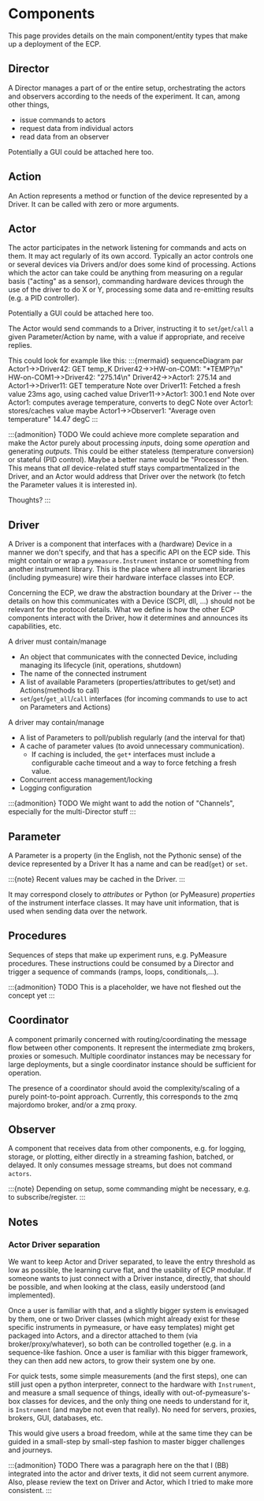# Components

This page provides details on the main component/entity types that make up a deployment of the ECP.

## Director
A Director manages a part of or the entire setup, orchestrating the actors and observers according to the needs of the experiment.
It can, among other things, 
* issue commands to actors
* request data from individual actors
* read data from an observer

Potentially a GUI could be attached here too.

## Action
An Action represents a method or function of the device represented by a Driver.
It can be called with zero or more arguments.

## Actor
The actor participates in the network listening for commands and acts on them. 
It may act regularly of its own accord.
Typically an actor controls one or several devices via Drivers and/or does some kind of processing.
Actions which the actor can take could be anything from measuring on a regular basis ("acting" as a sensor), commanding hardware devices through the use of the driver to do X or Y, processing some data and re-emitting results (e.g. a PID controller).

Potentially a GUI could be attached here too.

The Actor would send commands to a Driver, instructing it to `set`/`get`/`call` a given Parameter/Action by name, with a value if appropriate, and receive replies.

This could look for example like this:
:::{mermaid}
sequenceDiagram
    par
        Actor1->>Driver42: GET temp_K
        Driver42->>HW-on-COM1: "*TEMP?\n"
        HW-on-COM1->>Driver42: "275.14\n"
        Driver42->>Actor1: 275.14
    and
        Actor1->>Driver11: GET temperature
        Note over Driver11: Fetched a fresh value 23ms ago, using cached value
        Driver11->>Actor1: 300.1
    end
    Note over Actor1: computes average temperature, converts to degC
    Note over Actor1: stores/caches value maybe
    Actor1->>Observer1: "Average oven temperature" 14.47 degC
:::

:::{admonition} TODO
We could achieve more complete separation and make the Actor purely about processing _inputs_, doing some _operation_ and generating _outputs_.
This could be either stateless (temperature conversion) or stateful (PID control).
Maybe a better name would be "Processor" then.
This means that _all_ device-related stuff stays compartmentalized in the Driver, and an Actor would address that Driver over the network (to fetch the Parameter values it is interested in).

Thoughts?
:::

## Driver
A Driver is a component that interfaces with a (hardware) Device in a manner we don't specify, and that has a specific API on the ECP side.
This might contain or wrap a `pymeasure.Instrument` instance or something from another instrument library.
This is the place where all instrument libraries (including pymeasure) wire their hardware interface classes into ECP.

Concerning the ECP, we draw the abstraction boundary at the Driver -- the details on how this communicates with a Device (SCPI, dll, ...) should not be relevant for the protocol details.
What we define is how the other ECP components interact with the Driver, how it determines and announces its capabilities, etc.

A driver must contain/manage
* An object that communicates with the connected Device, including managing its lifecycle (init, operations, shutdown)
* The name of the connected instrument
* A list of available Parameters (properties/attributes to get/set) and Actions(methods to call)
* `set`/`get`/`get_all`/`call` interfaces (for incoming commands to use to act on Parameters and Actions)

A driver may contain/manage
* A list of Parameters to poll/publish regularly (and the interval for that)
* A cache of parameter values (to avoid unnecessary communication). 
    - If caching is included, the `get*` interfaces must include a configurable cache timeout and a way to force fetching a fresh value. 
* Concurrent access management/locking
* Logging configuration

:::{admonition} TODO
We might want to add the notion of "Channels", especially for the multi-Director stuff
:::

## Parameter
A Parameter is a property (in the English, not the Pythonic sense) of the device represented by a Driver
It has a name and can be read(`get`) or `set`.

:::{note}
Recent values may be cached in the Driver.
:::

It may correspond closely to _attributes_ or Python (or PyMeasure) _properties_ of the instrument interface classes.
It may have unit information, that is used when sending data over the network.

## Procedures
Sequences of steps that make up experiment runs, e.g. PyMeasure procedures.
These instructions could be consumed by a Director and trigger a sequence of commands (ramps, loops, conditionals,...).

:::{admonition} TODO
This is a placeholder, we have not fleshed out the concept yet
:::

## Coordinator
A component primarily concerned with routing/coordinating the message flow between other components.
It represent the intermediate zmq brokers, proxies or somesuch.
Multiple coordinator instances may be necessary for large deployments, but a single coordinator instance should be sufficient for operation.

The presence of a coordinator should avoid the complexity/scaling of a purely point-to-point approach. 
Currently, this corresponds to the zmq majordomo broker, and/or a zmq proxy.

## Observer
A component that receives data from other components, e.g. for logging, storage, or plotting, either directly in a streaming fashion, batched, or delayed.
It only consumes message streams, but does not command `actors`.

:::{note} Depending on setup, some commanding might be necessary, e.g. to subscribe/register.
:::

## Notes 
### Actor Driver separation
We want to keep Actor and Driver separated, to leave the entry threshold as low as possible, the learning curve flat, and the usability of ECP modular.
If someone wants to just connect with a Driver instance, directly, that should be possible, and when looking at the class, easily understood (and implemented).

Once a user is familiar with that, and a slightly bigger system is envisaged by them, one or two Driver classes (which might already exist for these specific instruments in pymeasure, or have easy templates) might get packaged into Actors, and a director attached to them (via broker/proxy/whatever), so both can be controlled together (e.g. in a sequence-like fashion.
Once a user is familiar with this bigger framework, they can then add new actors, to grow their system one by one.

For quick tests, some simple measurements (and the first steps), one can still just open a python interpreter, connect to the hardware with `Instrument`, and measure a small sequence of things, ideally with out-of-pymeasure's-box classes for devices, and the only thing one needs to understand for it, is `Instrument` (and maybe not even that really). No need for servers, proxies, brokers, GUI, databases, etc. 

This would give users a broad freedom, while at the same time they can be guided in a small-step by small-step fashion to master bigger challenges and journeys.

:::{admonition} TODO
There was a paragraph here on the that I (BB) integrated into the actor and driver texts, it did not seem current anymore.
Also, please review the text on Driver and Actor, which I tried to make more consistent.
:::
